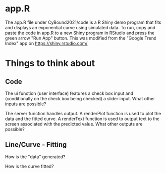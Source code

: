 # app.R

The app.R file under CyBound2021/code is a R Shiny demo program that fits and displays an exponential curve using simulated data.  To run, copy and paste the code in app.R to a new Shiny program in RStudio and press the green arrow "Run App" button.  This was modified from the "Google Trend Index" app on https://shiny.rstudio.com/

# Things to think about

## Code

The ui function (user interface) features a check box input and (conditionally on the check box being checked) a slider input.  What other inputs are possible?

The server function handles output.  A renderPlot function is used to plot the data and the fitted curve.  A renderText function is used to output text to the screen associated with the predicted value.  What other outputs are possible?

## Line/Curve - Fitting

How is the "data" generated?

How is the curve fitted?


